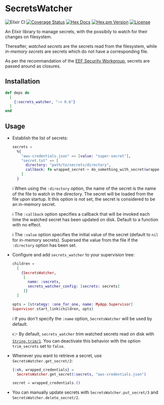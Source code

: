 # SecretsWatcher

![Elixir CI](https://github.com/ahamez/secrets_watcher/workflows/Elixir%20CI/badge.svg) [![Coverage Status](https://coveralls.io/repos/github/ahamez/secrets_watcher/badge.svg?branch=master)](https://coveralls.io/github/ahamez/secrets_watcher?branch=master) [![Hex Docs](https://img.shields.io/badge/hex-docs-brightgreen.svg)](https://hexdocs.pm/secrets_watcher/) [![Hex.pm Version](http://img.shields.io/hexpm/v/secrets_watcher.svg)](https://hex.pm/packages/secrets_watcher) [![License](https://img.shields.io/hexpm/l/secrets_watcher.svg)](https://github.com/ahamez/secrets_watcher/blob/master/LICENSE)

An Elixir library to manage secrets, with the possibily to watch for their changes on filesystem.

Thereafter, _watched secrets_ are the secrets read from the filesystem, while _in-memory secrets_ are secrets which do not have a corresponding file.

As per the recommandation of the [EEF Security Workgroup](https://erlef.github.io/security-wg/secure_coding_and_deployment_hardening/sensitive_data), secrets are passed around as closures.


## Installation

```elixir
def deps do
  [
    {:secrets_watcher, "~> 0.6"}
  ]
end
```

## Usage

* Establish the list of secrets:
    ```elixir
    secrets =
      %{
        "aws-credentials.json" => [value: "super-secret"],
        "secret.txt" => [
          directory: "path/to/secrets/directory",
          callback: fn wrapped_secret-> do_something_with_secret(wrapped_secret) end
        ]
      }
    ```
    ℹ️ When using the `:directory` option, the name of the secret is the name of the file to watch in the directory. The secret will be loaded from the file upon startup. It this option is not set, the secret is considered to be an in-memory secret.

    ℹ️ The `:callback` option specifies a callback that will be invoked each time the watched secret has been updated on disk. Default to a function with no effect.

    ℹ️ The `:value` option specifies the initial value of the secret (default to `nil` for in-memory secrets). Supersed the value from the file if the `:directory` option has been set.


* Configure and add `secrets_watcher` to your supervision tree:
    ```elixir
    children =
      [
        {SecretsWatcher,
         [
           name: :secrets,
           secrets_watcher_config: [secrets: secrets]
         ]}
      ]

    opts = [strategy: :one_for_one, name: MyApp.Supervisor]
    Supervisor.start_link(children, opts)
    ```
    ℹ️ If you don't specify the `:name` option, `SecretsWatcher` will be used by default.

    👉 By default, `secrets_watcher` trim watched secrets read on disk with [`String.trim/1`](https://hexdocs.pm/elixir/1.13.2/String.html#trim/1). You can deactivate this behavior with the option `trim_secrets` set to `false`.

* Whenever you want to retrieve a secret, use `SecretsWatcher.get_secret/2`:
    ```elixir
    {:ok, wrapped_credentials} =
      SecretsWatcher.get_secret(:secrets, "aws-credentials.json")

    secret = wrapped_credentials.()
    ```

* You can manually update secrets with `SecretsWatcher.put_secret/3` and `SecretsWatcher.delete_secret/2`.
